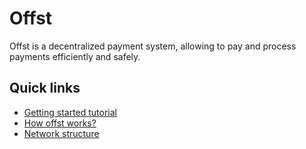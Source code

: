 # Offst

Offst is a decentralized payment system, allowing to pay and process
payments efficiently and safely.

## Quick links

- [Getting started tutorial](tutorial.md)
- [How offst works?](theory.md)
- [Network structure](network.md)

